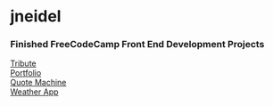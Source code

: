 # jneidel

<h3>Finished FreeCodeCamp Front End Development Projects</h3>

<a href="https://jneidel.github.io/fictional-train/tribute.html">Tribute</a><br>
<a href="https://jneidel.github.io/fictional-train/portfolio.html">Portfolio</a><br>
<a href="https://jneidel.github.io/fictional-train/quote_machine.html">Quote Machine</a><br>
<a href="https://jneidel.github.io/fictional-train/weather.html">Weather App</a><br>